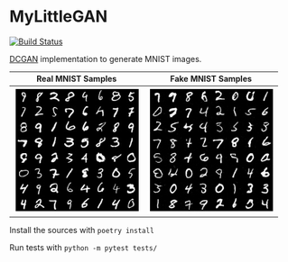 # MyLittleGAN
[![Build Status](https://api.travis-ci.org/rallesiardo/MyLittleGan.svg?branch=master)](https://travis-ci.org/rallesiardo/MyLittleGan)


[DCGAN](https://arxiv.org/pdf/1511.06434.pdf) implementation to generate MNIST images.

Real MNIST Samples            |  Fake MNIST Samples
:-------------------------:|:-------------------------:
![Real MNIST Samples](imgs/real_mnist.jpg)   |  ![Faked MNIST Samples](imgs/fake_mnist.jpg) 

Install the sources with `poetry install`

Run tests with `python -m pytest tests/`
